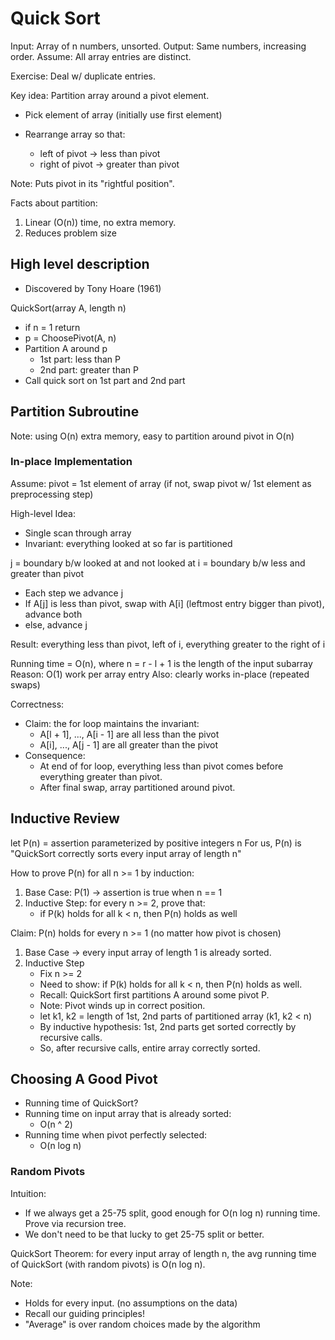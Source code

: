 # Quick Sort

Input: Array of n numbers, unsorted.
Output: Same numbers, increasing order.
Assume: All array entries are distinct.

Exercise: Deal w/ duplicate entries.

Key idea: Partition array around a pivot element.

- Pick element of array (initially use first element)

- Rearrange array so that:
    - left of pivot -> less than pivot
    - right of pivot -> greater than pivot

Note: Puts pivot in its "rightful position".

Facts about partition:

1. Linear (O(n)) time, no extra memory.
2. Reduces problem size

## High level description

- Discovered by Tony Hoare (1961)

QuickSort(array A, length n)

- if n = 1 return
- p = ChoosePivot(A, n)
- Partition A around p
    - 1st part: less than P
    - 2nd part: greater than P
- Call quick sort on 1st part and 2nd part

## Partition Subroutine

Note: using O(n) extra memory, easy to partition around pivot in O(n)

### In-place Implementation

Assume: pivot = 1st element of array (if not, swap pivot w/ 1st element as preprocessing step)

High-level Idea:

- Single scan through array
- Invariant: everything looked at so far is partitioned

j = boundary b/w looked at and not looked at
i = boundary b/w less and greater than pivot

- Each step we advance j
- If A[j] is less than pivot, swap with A[i] (leftmost entry bigger than pivot), advance both
- else, advance j

Result: everything less than pivot, left of i, everything greater to the right of i

Running time = O(n), where n = r - l + 1 is the length of the input subarray
Reason: O(1) work per array entry
Also: clearly works in-place (repeated swaps)

Correctness:

- Claim: the for loop maintains the invariant:
    - A[l + 1], ..., A[i - 1] are all less than the pivot
    - A[i], ..., A[j - 1] are all greater than the pivot
- Consequence:
    - At end of for loop, everything less than pivot comes before everything greater than pivot.
    - After final swap, array partitioned around pivot.

## Inductive Review

let P(n) = assertion parameterized by positive integers n
For us, P(n) is "QuickSort correctly sorts every input array of length n"

How to prove P(n) for all n >= 1 by induction:

1. Base Case: P(1) -> assertion is true when n == 1
2. Inductive Step: for every n >= 2, prove that:
    - if P(k) holds for all k < n, then P(n) holds as well

Claim: P(n) holds for every n >= 1 (no matter how pivot is chosen)

1. Base Case -> every input array of length 1 is already sorted.
2. Inductive Step
    - Fix n >= 2
    - Need to show: if P(k) holds for all k < n, then P(n) holds as well.
    - Recall: QuickSort first partitions A around some pivot P.
    - Note: Pivot winds up in correct position.
    - let k1, k2 = length of 1st, 2nd parts of partitioned array (k1, k2 < n)
    - By inductive hypothesis: 1st, 2nd parts get sorted correctly by recursive calls.
    - So, after recursive calls, entire array correctly sorted.

## Choosing A Good Pivot

- Running time of QuickSort?
- Running time on input array that is already sorted:
    - O(n ^ 2)
- Running time when pivot perfectly selected:
    - O(n log n)

### Random Pivots

Intuition:

- If we always get a 25-75 split, good enough for O(n log n) running time. Prove via recursion tree.
- We don't need to be that lucky to get 25-75 split or better.

QuickSort Theorem: for every input array of length n, the avg running time of
QuickSort (with random pivots) is O(n log n).

Note:

- Holds for every input. (no assumptions on the data)
- Recall our guiding principles!
- "Average" is over random choices made by the algorithm